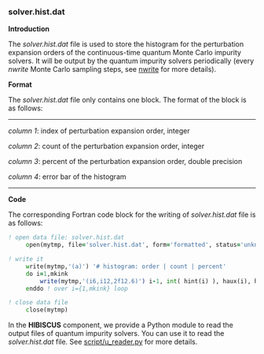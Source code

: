 ### solver.hist.dat

**Introduction**

The *solver.hist.dat* file is used to store the histogram for the perturbation expansion orders of the continuous-time quantum Monte Carlo impurity solvers. It will be output by the quantum impurity solvers periodically (every *nwrite* Monte Carlo sampling steps, see [nwrite](p_nwrite.md) for more details).

**Format**

The *solver.hist.dat* file only contains one block. The format of the block is as follows:

---

*column 1*: index of perturbation expansion order, integer

*column 2*: count of the perturbation expansion order, integer

*column 3*: percent of the perturbation expansion order, double precision

*column 4*: error bar of the histogram

---

**Code**

The corresponding Fortran code block for the writing of *solver.hist.dat* file is as follows:

```fortran
! open data file: solver.hist.dat
     open(mytmp, file='solver.hist.dat', form='formatted', status='unknown')

! write it
     write(mytmp,'(a)') '# histogram: order | count | percent'
     do i=1,mkink
         write(mytmp,'(i6,i12,2f12.6)') i-1, int( hint(i) ), haux(i), htmp(i)
     enddo ! over i={1,mkink} loop

! close data file
     close(mytmp)
```

In the **HIBISCUS** component, we provide a Python module to read the output files of quantum impurity solvers. You can use it to read the *solver.hist.dat* file. See [script/u_reader.py](../ch07/reader.md) for more details.
